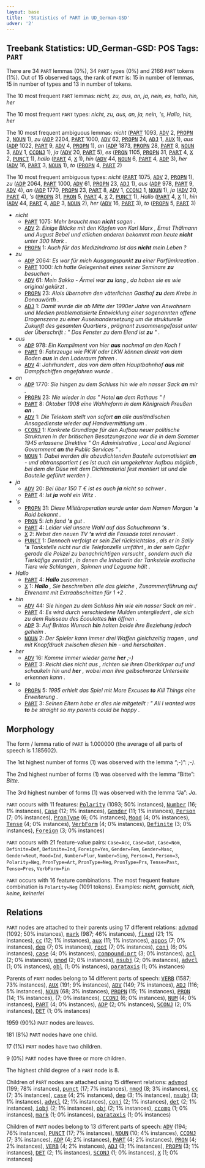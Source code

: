 ```yaml
---
layout: base
title:  'Statistics of PART in UD_German-GSD'
udver: '2'
---
```


## Treebank Statistics: UD_German-GSD: POS Tags: `PART`

There are 34 `PART` lemmas (0%), 34 `PART` types (0%) and 2166 `PART` tokens (1%).
Out of 15 observed tags, the rank of `PART` is: 15 in number of lemmas, 15 in number of types and 13 in number of tokens.

The 10 most frequent `PART` lemmas: <em>nicht, zu, aus, an, ja, nein, es, hallo, hin, her</em>

The 10 most frequent `PART` types:  <em>nicht, zu, aus, an, ja, nein, 's, Hallo, hin, her</em>

The 10 most frequent ambiguous lemmas: <em>nicht</em> (<tt><a href="de_gsd-pos-PART.html">PART</a></tt> 1093, <tt><a href="de_gsd-pos-ADV.html">ADV</a></tt> 2, <tt><a href="de_gsd-pos-PROPN.html">PROPN</a></tt> 2, <tt><a href="de_gsd-pos-NOUN.html">NOUN</a></tt> 1), <em>zu</em> (<tt><a href="de_gsd-pos-ADP.html">ADP</a></tt> 2204, <tt><a href="de_gsd-pos-PART.html">PART</a></tt> 1000, <tt><a href="de_gsd-pos-ADV.html">ADV</a></tt> 62, <tt><a href="de_gsd-pos-PROPN.html">PROPN</a></tt> 24, <tt><a href="de_gsd-pos-ADJ.html">ADJ</a></tt> 1, <tt><a href="de_gsd-pos-AUX.html">AUX</a></tt> 1), <em>aus</em> (<tt><a href="de_gsd-pos-ADP.html">ADP</a></tt> 1022, <tt><a href="de_gsd-pos-PART.html">PART</a></tt> 9, <tt><a href="de_gsd-pos-ADV.html">ADV</a></tt> 4, <tt><a href="de_gsd-pos-PROPN.html">PROPN</a></tt> 1), <em>an</em> (<tt><a href="de_gsd-pos-ADP.html">ADP</a></tt> 1873, <tt><a href="de_gsd-pos-PROPN.html">PROPN</a></tt> 28, <tt><a href="de_gsd-pos-PART.html">PART</a></tt> 8, <tt><a href="de_gsd-pos-NOUN.html">NOUN</a></tt> 3, <tt><a href="de_gsd-pos-ADV.html">ADV</a></tt> 1, <tt><a href="de_gsd-pos-CCONJ.html">CCONJ</a></tt> 1), <em>ja</em> (<tt><a href="de_gsd-pos-ADV.html">ADV</a></tt> 20, <tt><a href="de_gsd-pos-PART.html">PART</a></tt> 5), <em>es</em> (<tt><a href="de_gsd-pos-PRON.html">PRON</a></tt> 1105, <tt><a href="de_gsd-pos-PROPN.html">PROPN</a></tt> 31, <tt><a href="de_gsd-pos-PART.html">PART</a></tt> 4, <tt><a href="de_gsd-pos-X.html">X</a></tt> 2, <tt><a href="de_gsd-pos-PUNCT.html">PUNCT</a></tt> 1), <em>hallo</em> (<tt><a href="de_gsd-pos-PART.html">PART</a></tt> 4, <tt><a href="de_gsd-pos-X.html">X</a></tt> 1), <em>hin</em> (<tt><a href="de_gsd-pos-ADV.html">ADV</a></tt> 44, <tt><a href="de_gsd-pos-NOUN.html">NOUN</a></tt> 6, <tt><a href="de_gsd-pos-PART.html">PART</a></tt> 4, <tt><a href="de_gsd-pos-ADP.html">ADP</a></tt> 3), <em>her</em> (<tt><a href="de_gsd-pos-ADV.html">ADV</a></tt> 16, <tt><a href="de_gsd-pos-PART.html">PART</a></tt> 3, <tt><a href="de_gsd-pos-NOUN.html">NOUN</a></tt> 1), <em>to</em> (<tt><a href="de_gsd-pos-PROPN.html">PROPN</a></tt> 4, <tt><a href="de_gsd-pos-PART.html">PART</a></tt> 2)

The 10 most frequent ambiguous types:  <em>nicht</em> (<tt><a href="de_gsd-pos-PART.html">PART</a></tt> 1075, <tt><a href="de_gsd-pos-ADV.html">ADV</a></tt> 2, <tt><a href="de_gsd-pos-PROPN.html">PROPN</a></tt> 1), <em>zu</em> (<tt><a href="de_gsd-pos-ADP.html">ADP</a></tt> 2064, <tt><a href="de_gsd-pos-PART.html">PART</a></tt> 1000, <tt><a href="de_gsd-pos-ADV.html">ADV</a></tt> 61, <tt><a href="de_gsd-pos-PROPN.html">PROPN</a></tt> 23, <tt><a href="de_gsd-pos-ADJ.html">ADJ</a></tt> 1), <em>aus</em> (<tt><a href="de_gsd-pos-ADP.html">ADP</a></tt> 978, <tt><a href="de_gsd-pos-PART.html">PART</a></tt> 9, <tt><a href="de_gsd-pos-ADV.html">ADV</a></tt> 4), <em>an</em> (<tt><a href="de_gsd-pos-ADP.html">ADP</a></tt> 1770, <tt><a href="de_gsd-pos-PROPN.html">PROPN</a></tt> 23, <tt><a href="de_gsd-pos-PART.html">PART</a></tt> 8, <tt><a href="de_gsd-pos-ADV.html">ADV</a></tt> 1, <tt><a href="de_gsd-pos-CCONJ.html">CCONJ</a></tt> 1, <tt><a href="de_gsd-pos-NOUN.html">NOUN</a></tt> 1), <em>ja</em> (<tt><a href="de_gsd-pos-ADV.html">ADV</a></tt> 20, <tt><a href="de_gsd-pos-PART.html">PART</a></tt> 4), <em>'s</em> (<tt><a href="de_gsd-pos-PROPN.html">PROPN</a></tt> 31, <tt><a href="de_gsd-pos-PRON.html">PRON</a></tt> 5, <tt><a href="de_gsd-pos-PART.html">PART</a></tt> 4, <tt><a href="de_gsd-pos-X.html">X</a></tt> 2, <tt><a href="de_gsd-pos-PUNCT.html">PUNCT</a></tt> 1), <em>Hallo</em> (<tt><a href="de_gsd-pos-PART.html">PART</a></tt> 4, <tt><a href="de_gsd-pos-X.html">X</a></tt> 1), <em>hin</em> (<tt><a href="de_gsd-pos-ADV.html">ADV</a></tt> 44, <tt><a href="de_gsd-pos-PART.html">PART</a></tt> 4, <tt><a href="de_gsd-pos-ADP.html">ADP</a></tt> 3, <tt><a href="de_gsd-pos-NOUN.html">NOUN</a></tt> 2), <em>her</em> (<tt><a href="de_gsd-pos-ADV.html">ADV</a></tt> 16, <tt><a href="de_gsd-pos-PART.html">PART</a></tt> 3), <em>to</em> (<tt><a href="de_gsd-pos-PROPN.html">PROPN</a></tt> 5, <tt><a href="de_gsd-pos-PART.html">PART</a></tt> 3)


* <em>nicht</em>
  * <tt><a href="de_gsd-pos-PART.html">PART</a></tt> 1075: <em>Mehr braucht man <b>nicht</b> sagen .</em>
  * <tt><a href="de_gsd-pos-ADV.html">ADV</a></tt> 2: <em>Einige Blöcke mit den Köpfen von Karl Marx , Ernst Thälmann und August Bebel und etlichen anderen bekommt man heute <b>nicht</b> unter 300 Mark .</em>
  * <tt><a href="de_gsd-pos-PROPN.html">PROPN</a></tt> 1: <em>Auch für das Medizindrama Ist das <b>nicht</b> mein Leben ?</em>
* <em>zu</em>
  * <tt><a href="de_gsd-pos-ADP.html">ADP</a></tt> 2064: <em>Es war für mich Ausgangspunkt <b>zu</b> einer Parfümkreation .</em>
  * <tt><a href="de_gsd-pos-PART.html">PART</a></tt> 1000: <em>Ich hatte Gelegenheit eines seiner Seminare <b>zu</b> besuchen .</em>
  * <tt><a href="de_gsd-pos-ADV.html">ADV</a></tt> 61: <em>Mein Sakko - Ärmel war <b>zu</b> lang , da haben sie es wie original gekürzt .</em>
  * <tt><a href="de_gsd-pos-PROPN.html">PROPN</a></tt> 23: <em>Alois übernahm den väterlichen Gasthof <b>zu</b> dem Krebs in Donauwörth .</em>
  * <tt><a href="de_gsd-pos-ADJ.html">ADJ</a></tt> 1: <em>Damit wurde die ab Mitte der 1990er Jahre von Anwohnern und Medien problematisierte Entwicklung einer sogenannten offene Drogenszene zu einer Auseinandersetzung um die strukturelle Zukunft des gesamten Quartiers , prägnant zusammengefasst unter der Überschrift : " Das Fenster zu dem Elend ist <b>zu</b> " .</em>
* <em>aus</em>
  * <tt><a href="de_gsd-pos-ADP.html">ADP</a></tt> 978: <em>Ein Kompliment von hier <b>aus</b> nochmal an den Koch !</em>
  * <tt><a href="de_gsd-pos-PART.html">PART</a></tt> 9: <em>Fahrzeuge wie PKW oder LKW können direkt von dem Boden <b>aus</b> in den Laderaum fahren .</em>
  * <tt><a href="de_gsd-pos-ADV.html">ADV</a></tt> 4: <em>Jahrhundert , das von dem alten Hauptbahnhof <b>aus</b> mit Dampfschiffen angefahren wurde .</em>
* <em>an</em>
  * <tt><a href="de_gsd-pos-ADP.html">ADP</a></tt> 1770: <em>Sie hingen zu dem Schluss hin wie ein nasser Sack <b>an</b> mir .</em>
  * <tt><a href="de_gsd-pos-PROPN.html">PROPN</a></tt> 23: <em>Nie wieder in das " Hotel <b>an</b> dem Rathaus " !</em>
  * <tt><a href="de_gsd-pos-PART.html">PART</a></tt> 8: <em>Oktober 1908 eine Wahlreform in dem Königreich Preußen <b>an</b> .</em>
  * <tt><a href="de_gsd-pos-ADV.html">ADV</a></tt> 1: <em>Die Telekom stellt von sofort <b>an</b> alle ausländischen Ansagedienste wieder auf Handvermittlung um .</em>
  * <tt><a href="de_gsd-pos-CCONJ.html">CCONJ</a></tt> 1: <em>Konkrete Grundlage für den Aufbau neuer politische Strukturen in der britischen Besatzungszone war die in dem Sommer 1945 erlassene Direktive " On Administrative , Local and Regional Government <b>an</b> the Public Services " .</em>
  * <tt><a href="de_gsd-pos-NOUN.html">NOUN</a></tt> 1: <em>Dabei werden die abzudichtenden Bauteile automatisiert <b>an</b> - und abtransportiert ( es ist auch ein umgekehrter Aufbau möglich , bei dem die Düse mit dem Dichtmaterial fest montiert ist und die Bauteile geführt werden ) .</em>
* <em>ja</em>
  * <tt><a href="de_gsd-pos-ADV.html">ADV</a></tt> 20: <em>Bei über 150 T € ist es auch <b>ja</b> nicht so schwer .</em>
  * <tt><a href="de_gsd-pos-PART.html">PART</a></tt> 4: <em>Ist <b>ja</b> wohl ein Witz .</em>
* <em>'s</em>
  * <tt><a href="de_gsd-pos-PROPN.html">PROPN</a></tt> 31: <em>Diese Militäroperation wurde unter dem Namen Morgan <b>'s</b> Raid bekannt .</em>
  * <tt><a href="de_gsd-pos-PRON.html">PRON</a></tt> 5: <em>Ich fand <b>'s</b> gut .</em>
  * <tt><a href="de_gsd-pos-PART.html">PART</a></tt> 4: <em>Leider viel unsere Wahl auf das Schuchmann <b>'s</b> .</em>
  * <tt><a href="de_gsd-pos-X.html">X</a></tt> 2: <em>Nebst den neuen TV <b>'s</b> wird die Fassade total renoviert .</em>
  * <tt><a href="de_gsd-pos-PUNCT.html">PUNCT</a></tt> 1: <em>Dennoch verfolgt er sein Ziel rücksichtslos , als er in Sally <b>'s</b> Tankstelle nicht nur die Telefonzelle umfährt , in der sein Opfer gerade die Polizei zu benachrichtigen versucht , sondern auch die Tierkäfige zerstört , in denen die Inhaberin der Tankstelle exotische Tiere wie Schlangen , Spinnen und Leguane hält .</em>
* <em>Hallo</em>
  * <tt><a href="de_gsd-pos-PART.html">PART</a></tt> 4: <em><b>Hallo</b> zusammen .</em>
  * <tt><a href="de_gsd-pos-X.html">X</a></tt> 1: <em><b>Hallo</b> , Sie beschreiben alle das gleiche , Zusammenführung auf Ehrenamt mit Extraabschnitten für 1 +2 .</em>
* <em>hin</em>
  * <tt><a href="de_gsd-pos-ADV.html">ADV</a></tt> 44: <em>Sie hingen zu dem Schluss <b>hin</b> wie ein nasser Sack an mir .</em>
  * <tt><a href="de_gsd-pos-PART.html">PART</a></tt> 4: <em>Es wird durch verschiedene Mulden untergliedert , die sich zu dem Ruisseau des Écoulottes <b>hin</b> öffnen .</em>
  * <tt><a href="de_gsd-pos-ADP.html">ADP</a></tt> 3: <em>Auf Brittas Wunsch <b>hin</b> halten beide ihre Beziehung jedoch geheim .</em>
  * <tt><a href="de_gsd-pos-NOUN.html">NOUN</a></tt> 2: <em>Der Spieler kann immer drei Waffen gleichzeitig tragen , und mit Knopfdruck zwischen diesen <b>hin</b> - und herschalten .</em>
* <em>her</em>
  * <tt><a href="de_gsd-pos-ADV.html">ADV</a></tt> 16: <em>Komme immer wieder gerne <b>her</b> ;-)</em>
  * <tt><a href="de_gsd-pos-PART.html">PART</a></tt> 3: <em>Reicht dies nicht aus , richten sie ihren Oberkörper auf und schaukeln hin und <b>her</b> , wobei man ihre gelbschwarze Unterseite erkennen kann .</em>
* <em>to</em>
  * <tt><a href="de_gsd-pos-PROPN.html">PROPN</a></tt> 5: <em>1995 erhielt das Spiel mit More Excuses <b>to</b> Kill Things eine Erweiterung .</em>
  * <tt><a href="de_gsd-pos-PART.html">PART</a></tt> 3: <em>Seinen Eltern habe er dies nie mitgeteilt : " All I wanted was <b>to</b> be straight so my parents could be happy .</em>

## Morphology

The form / lemma ratio of `PART` is 1.000000 (the average of all parts of speech is 1.185602).

The 1st highest number of forms (1) was observed with the lemma “;-)”: <em>;-)</em>.

The 2nd highest number of forms (1) was observed with the lemma “Bitte”: <em>Bitte</em>.

The 3rd highest number of forms (1) was observed with the lemma “Ja”: <em>Ja</em>.

`PART` occurs with 11 features: <tt><a href="de_gsd-feat-Polarity.html">Polarity</a></tt> (1093; 50% instances), <tt><a href="de_gsd-feat-Number.html">Number</a></tt> (16; 1% instances), <tt><a href="de_gsd-feat-Case.html">Case</a></tt> (12; 1% instances), <tt><a href="de_gsd-feat-Gender.html">Gender</a></tt> (11; 1% instances), <tt><a href="de_gsd-feat-Person.html">Person</a></tt> (7; 0% instances), <tt><a href="de_gsd-feat-PronType.html">PronType</a></tt> (6; 0% instances), <tt><a href="de_gsd-feat-Mood.html">Mood</a></tt> (4; 0% instances), <tt><a href="de_gsd-feat-Tense.html">Tense</a></tt> (4; 0% instances), <tt><a href="de_gsd-feat-VerbForm.html">VerbForm</a></tt> (4; 0% instances), <tt><a href="de_gsd-feat-Definite.html">Definite</a></tt> (3; 0% instances), <tt><a href="de_gsd-feat-Foreign.html">Foreign</a></tt> (3; 0% instances)

`PART` occurs with 21 feature-value pairs: `Case=Acc`, `Case=Dat`, `Case=Nom`, `Definite=Def`, `Definite=Ind`, `Foreign=Yes`, `Gender=Fem`, `Gender=Masc`, `Gender=Neut`, `Mood=Ind`, `Number=Plur`, `Number=Sing`, `Person=1`, `Person=3`, `Polarity=Neg`, `PronType=Art`, `PronType=Neg`, `PronType=Prs`, `Tense=Past`, `Tense=Pres`, `VerbForm=Fin`

`PART` occurs with 16 feature combinations.
The most frequent feature combination is `Polarity=Neg` (1091 tokens).
Examples: <em>nicht, garnicht, nich, keine, keinerlei</em>


## Relations

`PART` nodes are attached to their parents using 17 different relations: <tt><a href="de_gsd-dep-advmod.html">advmod</a></tt> (1092; 50% instances), <tt><a href="de_gsd-dep-mark.html">mark</a></tt> (987; 46% instances), <tt><a href="de_gsd-dep-fixed.html">fixed</a></tt> (21; 1% instances), <tt><a href="de_gsd-dep-cc.html">cc</a></tt> (12; 1% instances), <tt><a href="de_gsd-dep-aux.html">aux</a></tt> (11; 1% instances), <tt><a href="de_gsd-dep-appos.html">appos</a></tt> (7; 0% instances), <tt><a href="de_gsd-dep-dep.html">dep</a></tt> (7; 0% instances), <tt><a href="de_gsd-dep-root.html">root</a></tt> (7; 0% instances), <tt><a href="de_gsd-dep-conj.html">conj</a></tt> (6; 0% instances), <tt><a href="de_gsd-dep-case.html">case</a></tt> (4; 0% instances), <tt><a href="de_gsd-dep-compound-prt.html">compound:prt</a></tt> (3; 0% instances), <tt><a href="de_gsd-dep-acl.html">acl</a></tt> (2; 0% instances), <tt><a href="de_gsd-dep-nmod.html">nmod</a></tt> (2; 0% instances), <tt><a href="de_gsd-dep-nsubj.html">nsubj</a></tt> (2; 0% instances), <tt><a href="de_gsd-dep-advcl.html">advcl</a></tt> (1; 0% instances), <tt><a href="de_gsd-dep-obl.html">obl</a></tt> (1; 0% instances), <tt><a href="de_gsd-dep-parataxis.html">parataxis</a></tt> (1; 0% instances)

Parents of `PART` nodes belong to 14 different parts of speech: <tt><a href="de_gsd-pos-VERB.html">VERB</a></tt> (1587; 73% instances), <tt><a href="de_gsd-pos-AUX.html">AUX</a></tt> (191; 9% instances), <tt><a href="de_gsd-pos-ADV.html">ADV</a></tt> (149; 7% instances), <tt><a href="de_gsd-pos-ADJ.html">ADJ</a></tt> (116; 5% instances), <tt><a href="de_gsd-pos-NOUN.html">NOUN</a></tt> (68; 3% instances), <tt><a href="de_gsd-pos-PROPN.html">PROPN</a></tt> (15; 1% instances), <tt><a href="de_gsd-pos-PRON.html">PRON</a></tt> (14; 1% instances),  (7; 0% instances), <tt><a href="de_gsd-pos-CCONJ.html">CCONJ</a></tt> (6; 0% instances), <tt><a href="de_gsd-pos-NUM.html">NUM</a></tt> (4; 0% instances), <tt><a href="de_gsd-pos-PART.html">PART</a></tt> (4; 0% instances), <tt><a href="de_gsd-pos-ADP.html">ADP</a></tt> (2; 0% instances), <tt><a href="de_gsd-pos-SCONJ.html">SCONJ</a></tt> (2; 0% instances), <tt><a href="de_gsd-pos-DET.html">DET</a></tt> (1; 0% instances)

1959 (90%) `PART` nodes are leaves.

181 (8%) `PART` nodes have one child.

17 (1%) `PART` nodes have two children.

9 (0%) `PART` nodes have three or more children.

The highest child degree of a `PART` node is 8.

Children of `PART` nodes are attached using 15 different relations: <tt><a href="de_gsd-dep-advmod.html">advmod</a></tt> (199; 78% instances), <tt><a href="de_gsd-dep-punct.html">punct</a></tt> (17; 7% instances), <tt><a href="de_gsd-dep-nmod.html">nmod</a></tt> (8; 3% instances), <tt><a href="de_gsd-dep-cc.html">cc</a></tt> (7; 3% instances), <tt><a href="de_gsd-dep-case.html">case</a></tt> (4; 2% instances), <tt><a href="de_gsd-dep-dep.html">dep</a></tt> (3; 1% instances), <tt><a href="de_gsd-dep-nsubj.html">nsubj</a></tt> (3; 1% instances), <tt><a href="de_gsd-dep-advcl.html">advcl</a></tt> (2; 1% instances), <tt><a href="de_gsd-dep-conj.html">conj</a></tt> (2; 1% instances), <tt><a href="de_gsd-dep-det.html">det</a></tt> (2; 1% instances), <tt><a href="de_gsd-dep-iobj.html">iobj</a></tt> (2; 1% instances), <tt><a href="de_gsd-dep-obj.html">obj</a></tt> (2; 1% instances), <tt><a href="de_gsd-dep-ccomp.html">ccomp</a></tt> (1; 0% instances), <tt><a href="de_gsd-dep-mark.html">mark</a></tt> (1; 0% instances), <tt><a href="de_gsd-dep-parataxis.html">parataxis</a></tt> (1; 0% instances)

Children of `PART` nodes belong to 13 different parts of speech: <tt><a href="de_gsd-pos-ADV.html">ADV</a></tt> (194; 76% instances), <tt><a href="de_gsd-pos-PUNCT.html">PUNCT</a></tt> (17; 7% instances), <tt><a href="de_gsd-pos-NOUN.html">NOUN</a></tt> (10; 4% instances), <tt><a href="de_gsd-pos-CCONJ.html">CCONJ</a></tt> (7; 3% instances), <tt><a href="de_gsd-pos-ADP.html">ADP</a></tt> (4; 2% instances), <tt><a href="de_gsd-pos-PART.html">PART</a></tt> (4; 2% instances), <tt><a href="de_gsd-pos-PRON.html">PRON</a></tt> (4; 2% instances), <tt><a href="de_gsd-pos-VERB.html">VERB</a></tt> (4; 2% instances), <tt><a href="de_gsd-pos-ADJ.html">ADJ</a></tt> (3; 1% instances), <tt><a href="de_gsd-pos-PROPN.html">PROPN</a></tt> (3; 1% instances), <tt><a href="de_gsd-pos-DET.html">DET</a></tt> (2; 1% instances), <tt><a href="de_gsd-pos-SCONJ.html">SCONJ</a></tt> (1; 0% instances), <tt><a href="de_gsd-pos-X.html">X</a></tt> (1; 0% instances)

